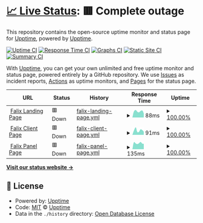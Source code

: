 # [📈 Live Status](https://demo.upptime.js.org): <!--live status--> **🟥 Complete outage**

This repository contains the open-source uptime monitor and status page for [Upptime](https://upptime.js.org), powered by [Upptime](https://github.com/upptime/upptime).

[![Uptime CI](https://github.com/lixxr/statusfalixnodes/workflows/Uptime%20CI/badge.svg)](https://github.com/upptime/upptime/actions?query=workflow%3A%22Uptime+CI%22)
[![Response Time CI](https://github.com/lixxr/statusfalixnodes/workflows/Response%20Time%20CI/badge.svg)](https://github.com/upptime/upptime/actions?query=workflow%3A%22Response+Time+CI%22)
[![Graphs CI](https://github.com/lixxr/statusfalixnodes/workflows/Graphs%20CI/badge.svg)](https://github.com/upptime/upptime/actions?query=workflow%3A%22Graphs+CI%22)
[![Static Site CI](https://github.com/lixxr/statusfalixnodes/workflows/Static%20Site%20CI/badge.svg)](https://github.com/upptime/upptime/actions?query=workflow%3A%22Static+Site+CI%22)
[![Summary CI](https://github.com/lixxr/statusfalixnodes/workflows/Summary%20CI/badge.svg)](https://github.com/upptime/upptime/actions?query=workflow%3A%22Summary+CI%22)

With [Upptime](https://upptime.js.org), you can get your own unlimited and free uptime monitor and status page, powered entirely by a GitHub repository. We use [Issues](https://github.com/upptime/upptime/issues) as incident reports, [Actions](https://github.com/upptime/upptime/actions) as uptime monitors, and [Pages](https://demo.upptime.js.org) for the status page.

<!--start: status pages-->
<!-- This summary is generated by Upptime (https://github.com/upptime/upptime) -->
<!-- Do not edit this manually, your changes will be overwritten -->
<!-- prettier-ignore -->
| URL | Status | History | Response Time | Uptime |
| --- | ------ | ------- | ------------- | ------ |
| <img alt="" src="https://favicons.githubusercontent.com/falixnodes.net" height="13"> [Falix Landing Page](https://falixnodes.net/) | 🟥 Down | [falix-landing-page.yml](https://github.com/lixxr/statusfalixnodes/commits/HEAD/history/falix-landing-page.yml) | <details><summary><img alt="Response time graph" src="./graphs/falix-landing-page/response-time-week.png" height="20"> 88ms</summary><br><a href="https://lixxr.github.io/statusfalixnodes/history/falix-landing-page"><img alt="Response time 162" src="https://img.shields.io/endpoint?url=https%3A%2F%2Fraw.githubusercontent.com%2Flixxr%2Fstatusfalixnodes%2FHEAD%2Fapi%2Ffalix-landing-page%2Fresponse-time.json"></a><br><a href="https://lixxr.github.io/statusfalixnodes/history/falix-landing-page"><img alt="24-hour response time 59" src="https://img.shields.io/endpoint?url=https%3A%2F%2Fraw.githubusercontent.com%2Flixxr%2Fstatusfalixnodes%2FHEAD%2Fapi%2Ffalix-landing-page%2Fresponse-time-day.json"></a><br><a href="https://lixxr.github.io/statusfalixnodes/history/falix-landing-page"><img alt="7-day response time 88" src="https://img.shields.io/endpoint?url=https%3A%2F%2Fraw.githubusercontent.com%2Flixxr%2Fstatusfalixnodes%2FHEAD%2Fapi%2Ffalix-landing-page%2Fresponse-time-week.json"></a><br><a href="https://lixxr.github.io/statusfalixnodes/history/falix-landing-page"><img alt="30-day response time 98" src="https://img.shields.io/endpoint?url=https%3A%2F%2Fraw.githubusercontent.com%2Flixxr%2Fstatusfalixnodes%2FHEAD%2Fapi%2Ffalix-landing-page%2Fresponse-time-month.json"></a><br><a href="https://lixxr.github.io/statusfalixnodes/history/falix-landing-page"><img alt="1-year response time 162" src="https://img.shields.io/endpoint?url=https%3A%2F%2Fraw.githubusercontent.com%2Flixxr%2Fstatusfalixnodes%2FHEAD%2Fapi%2Ffalix-landing-page%2Fresponse-time-year.json"></a></details> | <details><summary><a href="https://lixxr.github.io/statusfalixnodes/history/falix-landing-page">100.00%</a></summary><a href="https://lixxr.github.io/statusfalixnodes/history/falix-landing-page"><img alt="All-time uptime 100.00%" src="https://img.shields.io/endpoint?url=https%3A%2F%2Fraw.githubusercontent.com%2Flixxr%2Fstatusfalixnodes%2FHEAD%2Fapi%2Ffalix-landing-page%2Fuptime.json"></a><br><a href="https://lixxr.github.io/statusfalixnodes/history/falix-landing-page"><img alt="24-hour uptime 100.00%" src="https://img.shields.io/endpoint?url=https%3A%2F%2Fraw.githubusercontent.com%2Flixxr%2Fstatusfalixnodes%2FHEAD%2Fapi%2Ffalix-landing-page%2Fuptime-day.json"></a><br><a href="https://lixxr.github.io/statusfalixnodes/history/falix-landing-page"><img alt="7-day uptime 100.00%" src="https://img.shields.io/endpoint?url=https%3A%2F%2Fraw.githubusercontent.com%2Flixxr%2Fstatusfalixnodes%2FHEAD%2Fapi%2Ffalix-landing-page%2Fuptime-week.json"></a><br><a href="https://lixxr.github.io/statusfalixnodes/history/falix-landing-page"><img alt="30-day uptime 100.00%" src="https://img.shields.io/endpoint?url=https%3A%2F%2Fraw.githubusercontent.com%2Flixxr%2Fstatusfalixnodes%2FHEAD%2Fapi%2Ffalix-landing-page%2Fuptime-month.json"></a><br><a href="https://lixxr.github.io/statusfalixnodes/history/falix-landing-page"><img alt="1-year uptime 100.00%" src="https://img.shields.io/endpoint?url=https%3A%2F%2Fraw.githubusercontent.com%2Flixxr%2Fstatusfalixnodes%2FHEAD%2Fapi%2Ffalix-landing-page%2Fuptime-year.json"></a></details>
| <img alt="" src="https://favicons.githubusercontent.com/client.falixnodes.net" height="13"> [Falix Client Page](https://client.falixnodes.net/) | 🟥 Down | [falix-client-page.yml](https://github.com/lixxr/statusfalixnodes/commits/HEAD/history/falix-client-page.yml) | <details><summary><img alt="Response time graph" src="./graphs/falix-client-page/response-time-week.png" height="20"> 91ms</summary><br><a href="https://lixxr.github.io/statusfalixnodes/history/falix-client-page"><img alt="Response time 191" src="https://img.shields.io/endpoint?url=https%3A%2F%2Fraw.githubusercontent.com%2Flixxr%2Fstatusfalixnodes%2FHEAD%2Fapi%2Ffalix-client-page%2Fresponse-time.json"></a><br><a href="https://lixxr.github.io/statusfalixnodes/history/falix-client-page"><img alt="24-hour response time 83" src="https://img.shields.io/endpoint?url=https%3A%2F%2Fraw.githubusercontent.com%2Flixxr%2Fstatusfalixnodes%2FHEAD%2Fapi%2Ffalix-client-page%2Fresponse-time-day.json"></a><br><a href="https://lixxr.github.io/statusfalixnodes/history/falix-client-page"><img alt="7-day response time 91" src="https://img.shields.io/endpoint?url=https%3A%2F%2Fraw.githubusercontent.com%2Flixxr%2Fstatusfalixnodes%2FHEAD%2Fapi%2Ffalix-client-page%2Fresponse-time-week.json"></a><br><a href="https://lixxr.github.io/statusfalixnodes/history/falix-client-page"><img alt="30-day response time 95" src="https://img.shields.io/endpoint?url=https%3A%2F%2Fraw.githubusercontent.com%2Flixxr%2Fstatusfalixnodes%2FHEAD%2Fapi%2Ffalix-client-page%2Fresponse-time-month.json"></a><br><a href="https://lixxr.github.io/statusfalixnodes/history/falix-client-page"><img alt="1-year response time 191" src="https://img.shields.io/endpoint?url=https%3A%2F%2Fraw.githubusercontent.com%2Flixxr%2Fstatusfalixnodes%2FHEAD%2Fapi%2Ffalix-client-page%2Fresponse-time-year.json"></a></details> | <details><summary><a href="https://lixxr.github.io/statusfalixnodes/history/falix-client-page">100.00%</a></summary><a href="https://lixxr.github.io/statusfalixnodes/history/falix-client-page"><img alt="All-time uptime 100.00%" src="https://img.shields.io/endpoint?url=https%3A%2F%2Fraw.githubusercontent.com%2Flixxr%2Fstatusfalixnodes%2FHEAD%2Fapi%2Ffalix-client-page%2Fuptime.json"></a><br><a href="https://lixxr.github.io/statusfalixnodes/history/falix-client-page"><img alt="24-hour uptime 100.00%" src="https://img.shields.io/endpoint?url=https%3A%2F%2Fraw.githubusercontent.com%2Flixxr%2Fstatusfalixnodes%2FHEAD%2Fapi%2Ffalix-client-page%2Fuptime-day.json"></a><br><a href="https://lixxr.github.io/statusfalixnodes/history/falix-client-page"><img alt="7-day uptime 100.00%" src="https://img.shields.io/endpoint?url=https%3A%2F%2Fraw.githubusercontent.com%2Flixxr%2Fstatusfalixnodes%2FHEAD%2Fapi%2Ffalix-client-page%2Fuptime-week.json"></a><br><a href="https://lixxr.github.io/statusfalixnodes/history/falix-client-page"><img alt="30-day uptime 100.00%" src="https://img.shields.io/endpoint?url=https%3A%2F%2Fraw.githubusercontent.com%2Flixxr%2Fstatusfalixnodes%2FHEAD%2Fapi%2Ffalix-client-page%2Fuptime-month.json"></a><br><a href="https://lixxr.github.io/statusfalixnodes/history/falix-client-page"><img alt="1-year uptime 100.00%" src="https://img.shields.io/endpoint?url=https%3A%2F%2Fraw.githubusercontent.com%2Flixxr%2Fstatusfalixnodes%2FHEAD%2Fapi%2Ffalix-client-page%2Fuptime-year.json"></a></details>
| <img alt="" src="https://favicons.githubusercontent.com/panel.falixnodes.net" height="13"> [Falix Panel Page](https://panel.falixnodes.net/) | 🟥 Down | [falix-panel-page.yml](https://github.com/lixxr/statusfalixnodes/commits/HEAD/history/falix-panel-page.yml) | <details><summary><img alt="Response time graph" src="./graphs/falix-panel-page/response-time-week.png" height="20"> 135ms</summary><br><a href="https://lixxr.github.io/statusfalixnodes/history/falix-panel-page"><img alt="Response time 184" src="https://img.shields.io/endpoint?url=https%3A%2F%2Fraw.githubusercontent.com%2Flixxr%2Fstatusfalixnodes%2FHEAD%2Fapi%2Ffalix-panel-page%2Fresponse-time.json"></a><br><a href="https://lixxr.github.io/statusfalixnodes/history/falix-panel-page"><img alt="24-hour response time 122" src="https://img.shields.io/endpoint?url=https%3A%2F%2Fraw.githubusercontent.com%2Flixxr%2Fstatusfalixnodes%2FHEAD%2Fapi%2Ffalix-panel-page%2Fresponse-time-day.json"></a><br><a href="https://lixxr.github.io/statusfalixnodes/history/falix-panel-page"><img alt="7-day response time 135" src="https://img.shields.io/endpoint?url=https%3A%2F%2Fraw.githubusercontent.com%2Flixxr%2Fstatusfalixnodes%2FHEAD%2Fapi%2Ffalix-panel-page%2Fresponse-time-week.json"></a><br><a href="https://lixxr.github.io/statusfalixnodes/history/falix-panel-page"><img alt="30-day response time 101" src="https://img.shields.io/endpoint?url=https%3A%2F%2Fraw.githubusercontent.com%2Flixxr%2Fstatusfalixnodes%2FHEAD%2Fapi%2Ffalix-panel-page%2Fresponse-time-month.json"></a><br><a href="https://lixxr.github.io/statusfalixnodes/history/falix-panel-page"><img alt="1-year response time 184" src="https://img.shields.io/endpoint?url=https%3A%2F%2Fraw.githubusercontent.com%2Flixxr%2Fstatusfalixnodes%2FHEAD%2Fapi%2Ffalix-panel-page%2Fresponse-time-year.json"></a></details> | <details><summary><a href="https://lixxr.github.io/statusfalixnodes/history/falix-panel-page">100.00%</a></summary><a href="https://lixxr.github.io/statusfalixnodes/history/falix-panel-page"><img alt="All-time uptime 100.00%" src="https://img.shields.io/endpoint?url=https%3A%2F%2Fraw.githubusercontent.com%2Flixxr%2Fstatusfalixnodes%2FHEAD%2Fapi%2Ffalix-panel-page%2Fuptime.json"></a><br><a href="https://lixxr.github.io/statusfalixnodes/history/falix-panel-page"><img alt="24-hour uptime 100.00%" src="https://img.shields.io/endpoint?url=https%3A%2F%2Fraw.githubusercontent.com%2Flixxr%2Fstatusfalixnodes%2FHEAD%2Fapi%2Ffalix-panel-page%2Fuptime-day.json"></a><br><a href="https://lixxr.github.io/statusfalixnodes/history/falix-panel-page"><img alt="7-day uptime 100.00%" src="https://img.shields.io/endpoint?url=https%3A%2F%2Fraw.githubusercontent.com%2Flixxr%2Fstatusfalixnodes%2FHEAD%2Fapi%2Ffalix-panel-page%2Fuptime-week.json"></a><br><a href="https://lixxr.github.io/statusfalixnodes/history/falix-panel-page"><img alt="30-day uptime 100.00%" src="https://img.shields.io/endpoint?url=https%3A%2F%2Fraw.githubusercontent.com%2Flixxr%2Fstatusfalixnodes%2FHEAD%2Fapi%2Ffalix-panel-page%2Fuptime-month.json"></a><br><a href="https://lixxr.github.io/statusfalixnodes/history/falix-panel-page"><img alt="1-year uptime 100.00%" src="https://img.shields.io/endpoint?url=https%3A%2F%2Fraw.githubusercontent.com%2Flixxr%2Fstatusfalixnodes%2FHEAD%2Fapi%2Ffalix-panel-page%2Fuptime-year.json"></a></details>

<!--end: status pages-->

[**Visit our status website →**](https://demo.upptime.js.org)

## 📄 License

- Powered by: [Upptime](https://github.com/upptime/upptime)
- Code: [MIT](./LICENSE) © [Upptime](https://upptime.js.org)
- Data in the `./history` directory: [Open Database License](https://opendatacommons.org/licenses/odbl/1-0/)
